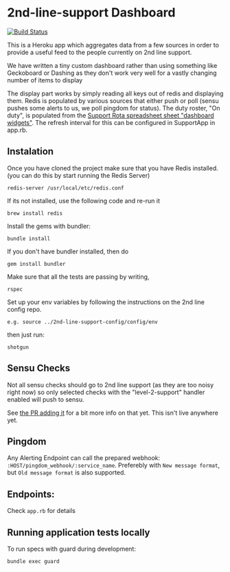 # 2nd-line-support Dashboard

[![Build Status](https://travis-ci.org/ministryofjustice/2nd-line-support.svg)](https://travis-ci.org/ministryofjustice/2nd-line-support)

This is a Heroku app which aggregates data from a few sources in order to
provide a useful feed to the people currently on 2nd line support.

We have written a tiny custom dashboard rather than using something like
Geckoboard or Dashing as they don't work very well for a vastly changing number
of items to display

The display part works by simply reading all keys out of redis and displaying
them. Redis is populated by various sources that either push or poll (sensu
pushes some alerts to us, we poll pingdom for status). The duty roster, "On duty", is populated from the [Support Rota spreadsheet sheet "dashboard widgets"](https://docs.google.com/a/digital.justice.gov.uk/spreadsheets/d/<spreadsheet-key>/pub?single=true&gid=<spreadsheet-gid>). The refresh interval for this can be configured in SupportApp in app.rb.


## Instalation

Once you have cloned the project make sure that you have Redis installed. (you can do this by start running the Redis Server)

	redis-server /usr/local/etc/redis.conf

If its not installed, use the following code and re-run it

    brew install redis

Install the gems with bundler:

	bundle install

If you don't have bundler installed, then do

	gem install bundler

Make sure that all the tests are passing by writing,

    rspec

Set up your env variables by following the instructions on the 2nd line config repo.

	e.g. source ../2nd-line-support-config/config/env

then just run:

	shotgun


## Sensu Checks

Not all sensu checks should go to 2nd line support (as they are too noisy right
now) so only selected checks with the "level-2-support" handler enabled will
push to sensu.

See [the PR adding it](https://github.com/ministryofjustice/sensu-formula/pull/60)
for a bit more info on that yet. This isn't live anywhere yet.

## Pingdom

Any Alerting Endpoint can call the prepared webhook: `:HOST/pingdom_webhook/:service_name`. Preferebly with `New message format`, but
`Old message format` is also supported.

## Endpoints:

Check `app.rb` for details


## Running application tests locally

To run specs with guard during development:

    bundle exec guard
